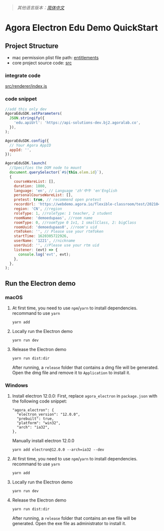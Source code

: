 > _其他语言版本：[简体中文](README.zh.md)_

# Agora Electron Edu Demo QuickStart

## Project Structure

- mac permission plist file path: [entitlements](./entitlements)
- core project source code: [src](./src)

### integrate code

[src/renderer/index.js](./src/renderer/index.js)

### code snippet

```javascript
//add this only dev
AgoraEduSDK.setParameters(
  JSON.stringify({
    'edu.apiUrl': 'https://api-solutions-dev.bj2.agoralab.co',
  }),
);

AgoraEduSDK.config({
  // Your Agora AppID
  appId: '',
});

AgoraEduSDK.launch(
  //Specifies the DOM node to mount
  document.querySelector(`#${this.elem.id}`),
  {
    courseWareList: [],
    duration: 1800,
    language: 'en', // Language 'zh'中午 'en'English
    personalCourseWareList: [],
    pretest: true, // recommend open pretest
    recordUrl: 'https://webdemo.agora.io/flexible-classroom/test/20210428_811/#/record',
    region: 'CN', //region
    roleType: 1, //roleType: 1 teacher, 2 student
    roomName: 'demoedupaas', //room name
    roomType: 0, //roomType 0 1v1, 1 smallClass, 2: bigClass
    roomUuid: 'demoedupaas0', //room's uid
    rtmToken: '', // Please use your rtmToken
    startTime: 1620305722926,
    userName: '1221', //nickname
    userUuid: '', //Please use your rtm uid
    listener: (evt) => {
      console.log('evt', evt);
    },
  },
);
```

## Run the Electron demo

### macOS

1. At first time, you need to use `npm`/`yarn` to install dependencies. recommand to use `yarn`
   ```
   yarn add
   ```
2. Locally run the Electron demo
   ```
   yarn run dev
   ```
3. Release the Electron demo
   ```
   yarn run dist:dir
   ```
   After running, a `release` folder that contains a dmg file will be generated. Open the dmg file and remove it to `Application` to install it.

### Windows

1. Install electron 12.0.0: First, replace `agora_electron` in `package.json` with the following code snippet:
   ```
   "agora_electron": {
     "electron_version": "12.0.0",
     "prebuilt": true,
     "platform": "win32",
     "arch": "ia32",
   },
   ```
   Manually install electron 12.0.0
   ```
   yarn add electron@12.0.0 --arch=ia32 --dev
   ```
2. At first time, you need to use `npm`/`yarn` to install dependencies. recommand to use `yarn`

   ```
   yarn add
   ```

3. Locally run the Electron demo
   ```
   yarn run dev
   ```
4. Release the Electron demo
   ```
   yarn run dist:dir
   ```
   After running, a `release` folder that contains an exe file will be generated. Open the exe file as administrator to install it.
